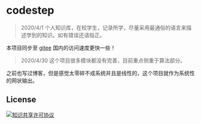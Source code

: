 # codestep

> 2020/4/1
个人知识库，在校学生，记录所学，尽量采用最通俗的语言来描述学到的知识。如有错误还请指正。

本项目同步至 [gitee](https://weijiew.gitee.io/codestep/#/) 国内的访问速度更快一些！

> 2020/4/30
这个项目很多模块都没有完善，目前重点侧重于算法部分。

之前也写过博客，但是感觉太零碎不成系统并且是线性的，这个项目就作为系统性的网状输出。

## License

<a rel="license" href="http://creativecommons.org/licenses/by-nc-sa/4.0/"><img alt="知识共享许可协议" style="border-width:0" src="https://i.creativecommons.org/l/by-nc-sa/4.0/88x31.png" /></a>
